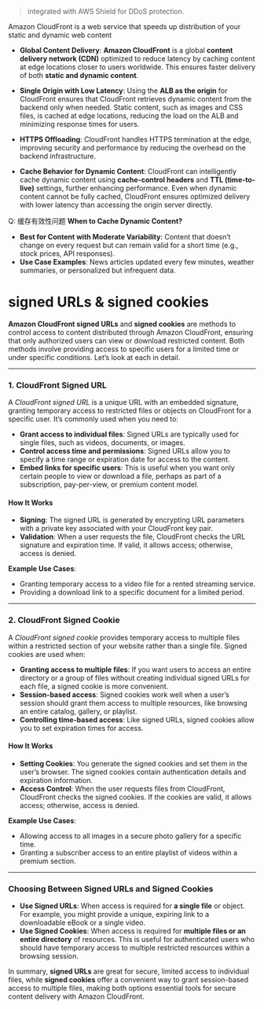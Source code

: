 > integrated with AWS Shield for DDoS protection.


Amazon CloudFront is a web service that speeds up distribution of your static and dynamic web content


- **Global Content Delivery**: **Amazon CloudFront** is a global **content delivery network (CDN)** optimized to reduce latency by caching content at edge locations closer to users worldwide. This ensures faster delivery of both **static and dynamic content**.
    
- **Single Origin with Low Latency**: Using the **ALB as the origin** for CloudFront ensures that CloudFront retrieves dynamic content from the backend only when needed. Static content, such as images and CSS files, is cached at edge locations, reducing the load on the ALB and minimizing response times for users.
    
- **HTTPS Offloading**: CloudFront handles HTTPS termination at the edge, improving security and performance by reducing the overhead on the backend infrastructure.
    
- **Cache Behavior for Dynamic Content**: CloudFront can intelligently cache dynamic content using **cache-control headers** and **TTL (time-to-live)** settings, further enhancing performance. Even when dynamic content cannot be fully cached, CloudFront ensures optimized delivery with lower latency than accessing the origin server directly.


Q: 缓存有效性问题  **When to Cache Dynamic Content?**

- **Best for Content with Moderate Variability**: Content that doesn’t change on every request but can remain valid for a short time (e.g., stock prices, API responses).
- **Use Case Examples**: News articles updated every few minutes, weather summaries, or personalized but infrequent data.

#  signed URLs & signed cookies
**Amazon CloudFront signed URLs** and **signed cookies** are methods to control access to content distributed through Amazon CloudFront, ensuring that only authorized users can view or download restricted content. Both methods involve providing access to specific users for a limited time or under specific conditions. Let’s look at each in detail.

---

### 1. **CloudFront Signed URL**

A *CloudFront signed URL* is a unique URL with an embedded signature, granting temporary access to restricted files or objects on CloudFront for a specific user. It’s commonly used when you need to:

- **Grant access to individual files**: Signed URLs are typically used for single files, such as videos, documents, or images.
- **Control access time and permissions**: Signed URLs allow you to specify a time range or expiration date for access to the content.
- **Embed links for specific users**: This is useful when you want only certain people to view or download a file, perhaps as part of a subscription, pay-per-view, or premium content model.

#### How It Works

- **Signing**: The signed URL is generated by encrypting URL parameters with a private key associated with your CloudFront key pair.
- **Validation**: When a user requests the file, CloudFront checks the URL signature and expiration time. If valid, it allows access; otherwise, access is denied.

**Example Use Cases**:
   - Granting temporary access to a video file for a rented streaming service.
   - Providing a download link to a specific document for a limited period.

---

### 2. **CloudFront Signed Cookie**

A *CloudFront signed cookie* provides temporary access to multiple files within a restricted section of your website rather than a single file. Signed cookies are used when:

- **Granting access to multiple files**: If you want users to access an entire directory or a group of files without creating individual signed URLs for each file, a signed cookie is more convenient.
- **Session-based access**: Signed cookies work well when a user’s session should grant them access to multiple resources, like browsing an entire catalog, gallery, or playlist.
- **Controlling time-based access**: Like signed URLs, signed cookies allow you to set expiration times for access.

#### How It Works

- **Setting Cookies**: You generate the signed cookies and set them in the user’s browser. The signed cookies contain authentication details and expiration information.
- **Access Control**: When the user requests files from CloudFront, CloudFront checks the signed cookies. If the cookies are valid, it allows access; otherwise, access is denied.

**Example Use Cases**:
   - Allowing access to all images in a secure photo gallery for a specific time.
   - Granting a subscriber access to an entire playlist of videos within a premium section.

---

### **Choosing Between Signed URLs and Signed Cookies**

- **Use Signed URLs**: When access is required for **a single file** or object. For example, you might provide a unique, expiring link to a downloadable eBook or a single video.
- **Use Signed Cookies**: When access is required for **multiple files or an entire directory** of resources. This is useful for authenticated users who should have temporary access to multiple restricted resources within a browsing session.

In summary, **signed URLs** are great for secure, limited access to individual files, while **signed cookies** offer a convenient way to grant session-based access to multiple files, making both options essential tools for secure content delivery with Amazon CloudFront.